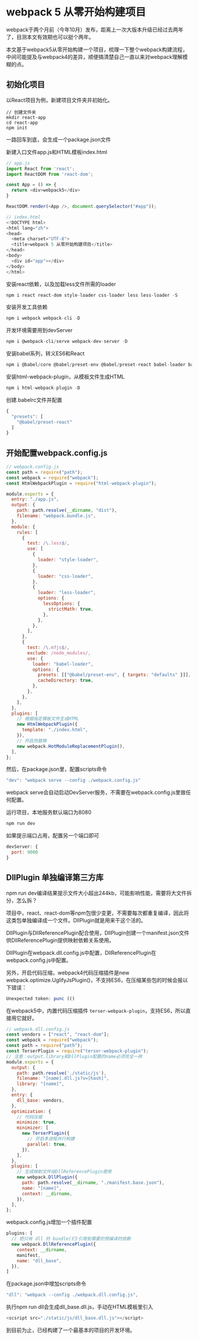 # webpack 5 从零开始构建项目

webpack于两个月前（今年10月）发布，距离上一次大版本升级已经过去两年了，目测本文有效期也可以挺个两年。

本文基于webpack5从零开始构建一个项目，梳理一下整个webpack构建流程，中间可能提及与webpack4的差异，顺便搞清楚自己一直以来对webpack理解模糊的点。

## 初始化项目
以React项目为例，新建项目文件夹并初始化。
```
// 创建文件夹
mkdir react-app
cd react-app
npm init
```
一路回车到底，会生成一个package.json文件  

新建入口文件app.js和HTML模板index.html
```js
// app.js
import React from 'react';
import ReactDOM from 'react-dom';

const App = () => {
  return <div>webpack5</div>
}

ReactDOM.render(<App />, document.querySelector("#app"));
```
```js
// index.html
<!DOCTYPE html>
<html lang="zh">
<head>
  <meta charset="UTF-8">
  <title>webpack 5 从零开始构建项目</title>
</head>
<body>
  <div id="app"></div>
</body>
</html>
```
安装react依赖，以及加载less文件所需的loader
```js
npm i react react-dom style-loader css-loader less less-loader -S
```
安装开发工具依赖
```js
npm i webpack webpack-cli -D
```
开发环境需要用到devServer
```js
npm i @webpack-cli/serve webpack-dev-server -D
```
安装babel系列，转义ES6和React

```js
npm i @babel/core @babel/preset-env @babel/preset-react babel-loader babel-preset-react -D
```
安装html-webpack-plugin，从模板文件生成HTML
```js
npm i html-webpack-plugin -D
```

创建.babelrc文件并配置

```js
{
  "presets": [
    "@babel/preset-react"
  ]
}
```
## 开始配置webpack.config.js
```js
// webpack.config.js
const path = require("path");
const webpack = require("webpack");
const HtmlWebpackPlugin = require("html-webpack-plugin");

module.exports = {
  entry: "./app.js",
  output: {
    path: path.resolve(__dirname, "dist"),
    filename: "webpack.bundle.js",
  },
  module: {
    rules: [
      {
        test: /\.less$/,
        use: [
          {
            loader: "style-loader",
          },
          {
            loader: "css-loader",
          },
          {
            loader: "less-loader",
            options: {
              lessOptions: {
                strictMath: true,
              },
            },
          },
        ],
      },
      {
        test: /\.m?js$/,
        exclude: /node_modules/,
        use: {
          loader: "babel-loader",
          options: {
            presets: [["@babel/preset-env", { targets: "defaults" }]],
            cacheDirectory: true,
          },
        },
      },
    ],
  },
  plugins: [
    // 根据指定模板文件生成HTML
    new HtmlWebpackPlugin({
      template: "./index.html",
    }),
    // 开启热替换
    new webpack.HotModuleReplacementPlugin(),
  ],
};

```
然后，在package.json里，配置scripts命令
```js
"dev": "webpack serve --config ./webpack.config.js"
```
webpack serve会自动启动DevServer服务，不需要在webpack.config.js里做任何配置。

运行项目，本地服务默认端口为8080
```js
npm run dev
```
如果提示端口占用，配置另一个端口即可
```js
devServer: {
  port: 9000
}
```

## DllPlugin 单独编译第三方库
npm run dev编译结果提示文件大小超出244kb，可能影响性能，需要将大文件拆分，怎么拆？

项目中，react、react-dom等npm包很少变更，不需要每次都重复编译，因此将这类包单独编译成一个文件。DllPlugin就是用来干这个活的。

DllPlugin与DllReferencePlugin配合使用，DllPlugin创建一个manifest.json文件供DllReferencePlugin提供映射依赖关系使用。  

DllPlugin在webpack.dll.config.js中配置，DllReferencePlugin在webpack.config.js中配置。  

另外，开启代码压缩，webpack4代码压缩插件是new webpack.optimize.UglifyJsPlugin()，不支持ES6，在压缩某些包的时候会报以下错误：

```js
Unexpected token: punc (()
```
在webpack5中，内置代码压缩插件 ```terser-webpack-plugin```，支持ES6，所以直接用它就好。

```js
// webpack.dll.config.js
const vendors = ["react", "react-dom"];
const webpack = require("webpack");
const path = require("path");
const TerserPlugin = require("terser-webpack-plugin");
// 注意：output.library和DllPlugin配置的name必须完全一样
module.exports = {
  output: {
    path: path.resolve('./static/js'),
    filename: "[name].dll.js?v=[hash]",
    library: "[name]",
  },
  entry: {
    dll_base: vendors,
  },
  optimization: {
    // 代码压缩
    minimize: true,
    minimizer: [
      new TerserPlugin({
        // 开启多进程并行构建
        parallel: true,
      }),
    ],
  },
  plugins: [
    // 生成映射文件给DllReferencePlugin使用
    new webpack.DllPlugin({
      path: path.resolve(__dirname, "./manifest.base.json"),
      name: "[name]",
      context: __dirname,
    }),
  ],
};

```
webpack.config.js增加一个插件配置
```js
plugins: [
  // 把只有 dll 的 bundle(们)引用到需要的预编译的依赖
  new webpack.DllReferencePlugin({
    context: __dirname,
    manifest,
    name: "dll_base",
  }),
]
```
在package.json中增加scripts命令

```js
"dll": "webpack --config ./webpack.dll.config.js",
```
执行npm run dll会生成dll_base.dll.js，手动在HTML模板里引入

```js
<scsript src="./static/js/dll_base.dll.js"></script>
```
到目前为止，已经构建了一个最基本的项目的开发环境。